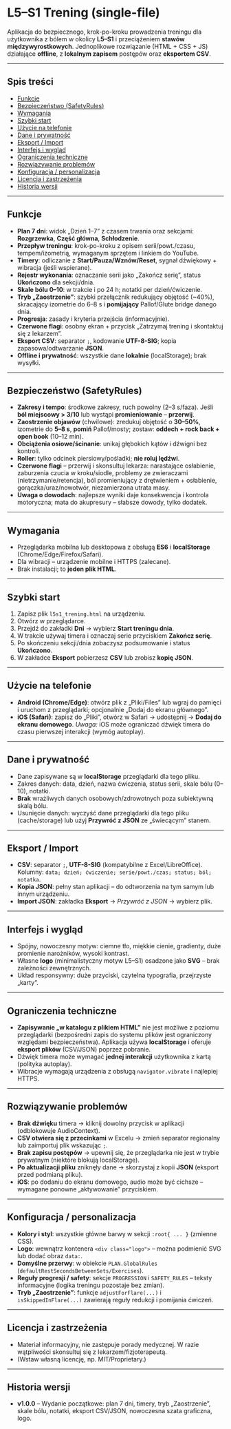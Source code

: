 # L5–S1 Trening (single-file)

Aplikacja do bezpiecznego, krok-po-kroku prowadzenia treningu dla użytkownika z bólem w okolicy **L5–S1** i przeciążeniem **stawów międzywyrostkowych**.
Jednoplikowe rozwiązanie (HTML + CSS + JS) działające **offline**, z **lokalnym zapisem** postępów oraz **eksportem CSV**.

---

## Spis treści

* [Funkcje](#funkcje)
* [Bezpieczeństwo (SafetyRules)](#bezpieczeństwo-safetyrules)
* [Wymagania](#wymagania)
* [Szybki start](#szybki-start)
* [Użycie na telefonie](#użycie-na-telefonie)
* [Dane i prywatność](#dane-i-prywatność)
* [Eksport / Import](#eksport--import)
* [Interfejs i wygląd](#interfejs-i-wygląd)
* [Ograniczenia techniczne](#ograniczenia-techniczne)
* [Rozwiązywanie problemów](#rozwiązywanie-problemów)
* [Konfiguracja / personalizacja](#konfiguracja--personalizacja)
* [Licencja i zastrzeżenia](#licencja-i-zastrzeżenia)
* [Historia wersji](#historia-wersji)

---

## Funkcje

* **Plan 7 dni**: widok „Dzień 1–7” z czasem trwania oraz sekcjami: **Rozgrzewka**, **Część główna**, **Schłodzenie**.
* **Przepływ treningu**: krok-po-kroku z opisem serii/powt./czasu, tempem/izometrią, wymaganym sprzętem i linkiem do YouTube.
* **Timery**: odliczanie z **Start/Pauza/Wznów/Reset**, sygnał dźwiękowy + wibracja (jeśli wspierane).
* **Rejestr wykonania**: oznaczanie serii jako „Zakończ serię”, status **Ukończono** dla sekcji/dnia.
* **Skale bólu 0–10**: w trakcie i po 24 h; notatki per dzień/ćwiczenie.
* **Tryb „Zaostrzenie”**: szybki przełącznik redukujący objętość (~40%), skracający izometrie do 6–8 s i **pomijający** Pallof/Glute bridge danego dnia.
* **Progresja**: zasady i kryteria przejścia (informacyjnie).
* **Czerwone flagi**: osobny ekran + przycisk „Zatrzymaj trening i skontaktuj się z lekarzem”.
* **Eksport CSV**: separator `;`, kodowanie **UTF-8-SIG**; kopia zapasowa/odtwarzanie **JSON**.
* **Offline i prywatność**: wszystkie dane **lokalnie** (localStorage); brak wysyłki.

---

## Bezpieczeństwo (SafetyRules)

* **Zakresy i tempo**: środkowe zakresy, ruch powolny (2–3 s/faza).
  Jeśli **ból miejscowy > 3/10** lub wystąpi **promieniowanie** – **przerwij**.
* **Zaostrzenie objawów** (chwilowe): zredukuj objętość o **30–50%**, izometrie do **5–8 s**, **pomiń** Pallof/mosty; zostaw: **oddech + rock back + open book** (10–12 min).
* **Obciążenia osiowe/ścinanie**: unikaj głębokich kątów i dźwigni bez kontroli.
* **Roller**: tylko odcinek piersiowy/pośladki; **nie roluj lędźwi**.
* **Czerwone flagi** – przerwij i skonsultuj lekarza: narastające osłabienie, zaburzenia czucia w kroku/siodle, problemy ze zwieraczami (nietrzymanie/retencja), ból promieniujący z drętwieniem + osłabienie, gorączka/uraz/nowotwór, niezamierzona utrata masy.
* **Uwaga o dowodach**: najlepsze wyniki daje konsekwencja i kontrola motoryczna; mata do akupresury – słabsze dowody, tylko dodatek.

---

## Wymagania

* Przeglądarka mobilna lub desktopowa z obsługą **ES6** i **localStorage** (Chrome/Edge/Firefox/Safari).
* Dla wibracji – urządzenie mobilne i HTTPS (zalecane).
* Brak instalacji; to **jeden plik HTML**.

---

## Szybki start

1. Zapisz plik `l5s1_trening.html` na urządzeniu.
2. Otwórz w przeglądarce.
3. Przejdź do zakładki **Dni** → wybierz **Start treningu dnia**.
4. W trakcie używaj timera i oznaczaj serie przyciskiem **Zakończ serię**.
5. Po skończeniu sekcji/dnia zobaczysz podsumowanie i status **Ukończono**.
6. W zakładce **Eksport** pobierzesz **CSV** lub zrobisz **kopię JSON**.

---

## Użycie na telefonie

* **Android (Chrome/Edge)**: otwórz plik z „Pliki/Files” lub wgraj do pamięci i uruchom z przeglądarki; opcjonalnie „Dodaj do ekranu głównego”.
* **iOS (Safari)**: zapisz do „Pliki”, otwórz w Safari → udostępnij → **Dodaj do ekranu domowego**.
  *Uwaga:* iOS może ograniczać dźwięk timera do czasu pierwszej interakcji (wymóg autoplay).

---

## Dane i prywatność

* Dane zapisywane są w **localStorage** przeglądarki dla tego pliku.
* Zakres danych: data, dzień, nazwa ćwiczenia, status serii, skale bólu (0–10), notatki.
* **Brak** wrażliwych danych osobowych/zdrowotnych poza subiektywną skalą bólu.
* Usunięcie danych: wyczyść dane przeglądarki dla tego pliku (cache/storage) lub użyj **Przywróć z JSON** ze „świecącym” stanem.

---

## Eksport / Import

* **CSV**: separator `;`, **UTF-8-SIG** (kompatybilne z Excel/LibreOffice).
  Kolumny: `data; dzień; ćwiczenie; serie/powt./czas; status; ból; notatka`.
* **Kopia JSON**: pełny stan aplikacji – do odtworzenia na tym samym lub innym urządzeniu.
* **Import JSON**: zakładka **Eksport** → *Przywróć z JSON* → wybierz plik.

---

## Interfejs i wygląd

* Spójny, nowoczesny motyw: ciemne tło, miękkie cienie, gradienty, duże promienie narożników, wysoki kontrast.
* Własne **logo** (minimalistyczny motyw L5–S1) osadzone jako **SVG** – brak zależności zewnętrznych.
* Układ responsywny: duże przyciski, czytelna typografia, przejrzyste „karty”.

---

## Ograniczenia techniczne

* **Zapisywanie „w katalogu z plikiem HTML”** nie jest możliwe z poziomu przeglądarki (bezpośredni zapis do systemu plików jest ograniczony względami bezpieczeństwa).
  Aplikacja używa **localStorage** i oferuje **eksport plików** (CSV/JSON) poprzez pobranie.
* Dźwięk timera może wymagać **jednej interakcji** użytkownika z kartą (polityka autoplay).
* Wibracje wymagają urządzenia z obsługą `navigator.vibrate` i najlepiej HTTPS.

---

## Rozwiązywanie problemów

* **Brak dźwięku** timera → kliknij dowolny przycisk w aplikacji (odblokowuje AudioContext).
* **CSV otwiera się z przecinkami** w Excelu → zmień separator regionalny lub zaimportuj plik wskazując `;`.
* **Brak zapisu postępów** → upewnij się, że przeglądarka nie jest w trybie prywatnym (niektóre blokują localStorage).
* **Po aktualizacji pliku** zniknęły dane → skorzystaj z kopii **JSON** (eksport przed podmianą pliku).
* **iOS**: po dodaniu do ekranu domowego, audio może być cichsze – wymagane ponowne „aktywowanie” przyciskiem.

---

## Konfiguracja / personalizacja

* **Kolory i styl**: wszystkie główne barwy w sekcji `:root{ ... }` (zmienne CSS).
* **Logo**: wewnątrz kontenera `<div class="logo">` – można podmienić SVG lub dodać obraz `data:`.
* **Domyślne przerwy**: w obiekcie `PLAN.GlobalRules` (`defaultRestSecondsBetweenSets/Exercises`).
* **Reguły progresji / safety**: sekcje `PROGRESSION` i `SAFETY_RULES` – teksty informacyjne (logika treningu pozostaje bez zmian).
* **Tryb „Zaostrzenie”**: funkcje `adjustForFlare(...)` i `isSkippedInFlare(...)` zawierają reguły redukcji i pomijania ćwiczeń.

---

## Licencja i zastrzeżenia

* Materiał informacyjny, nie zastępuje porady medycznej. W razie wątpliwości skonsultuj się z lekarzem/fizjoterapeutą.
* (Wstaw własną licencję, np. MIT/Proprietary.)

---

## Historia wersji

* **v1.0.0** – Wydanie początkowe: plan 7 dni, timery, tryb „Zaostrzenie”, skale bólu, notatki, eksport CSV/JSON, nowoczesna szata graficzna, logo.

